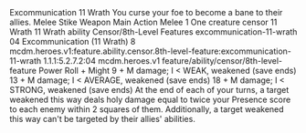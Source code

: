 <ability>
  <name>Excommunication</name>
  <cost>11 Wrath</cost>
  <flavor>You curse your foe to become a bane to their allies.</flavor>
  <keywords>
    <keyword>Melee</keyword>
    <keyword>Stike</keyword>
    <keyword>Weapon</keyword>
  </keywords>
  <type>Main Action</type>
  <distance>Melee 1</distance>
  <target>One creature</target>
  <metadata>
    <class>censor</class>
    <cost>11 Wrath</cost>
    <cost_amount>11</cost_amount>
    <cost_resource>Wrath</cost_resource>
    <feature_type>ability</feature_type>
    <file_dpath>Censor/8th-Level Features</file_dpath>
    <item_id>excommunication-11-wrath</item_id>
    <item_index>04</item_index>
    <item_name>Excommunication (11 Wrath)</item_name>
    <level>8</level>
    <scc>mcdm.heroes.v1:feature.ability.censor.8th-level-feature:excommunication-11-wrath</scc>
    <scdc>1.1.1:5.2.7.2:04</scdc>
    <source>mcdm.heroes.v1</source>
    <type>feature/ability/censor/8th-level-feature</type>
  </metadata>
  <effects>
    <effect type="roll">
      <roll>Power Roll + Might</roll>
      <t1>9 + M damage; I &lt; WEAK, weakened (save ends)</t1>
      <t2>13 + M damage; I &lt; AVERAGE, weakened (save ends)</t2>
      <t3>18 + M damage; I &lt; STRONG, weakened (save ends)</t3>
    </effect>
    <effect type="mundane">At the end of each of your turns, a target weakened this way deals holy damage equal to twice your Presence score to each enemy within 2 squares of them. Additionally, a target weakened this way can&apos;t be targeted by their allies&apos; abilities.</effect>
  </effects>
</ability>
